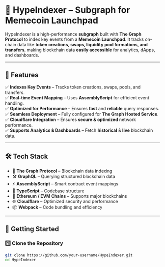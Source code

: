 # 🚀 HypeIndexer – Subgraph for Memecoin Launchpad  

HypeIndexer is a high-performance **subgraph** built with **The Graph Protocol** to index key events from a **Memecoin Launchpad**. It tracks on-chain data like **token creations, swaps, liquidity pool formations, and transfers**, making blockchain data **easily accessible** for analytics, dApps, and dashboards.  

---

## 📌 Features  

✅ **Indexes Key Events** – Tracks token creations, swaps, pools, and transfers.  
✅ **Real-time Event Mapping** – Uses **AssemblyScript** for efficient event handling.  
✅ **Optimized for Performance** – Ensures **fast** and **reliable** query responses.  
✅ **Seamless Deployment** – Fully configured for **The Graph Hosted Service**.  
✅ **Cloudflare Integration** – Ensures **secure & optimized** network performance.  
✅ **Supports Analytics & Dashboards** – Fetch **historical** & **live** blockchain data.  

---

## 🛠 Tech Stack  

- 🚀 **The Graph Protocol** – Blockchain data indexing  
- 🛠 **GraphQL** – Querying structured blockchain data  
- ⚡ **AssemblyScript** – Smart contract event mappings  
- 📌 **TypeScript** – Codebase structure  
- 🔗 **Ethereum / EVM Chains** – Supports major blockchains  
- 🌐 **Cloudflare** – Optimized security and performance  
- 📦 **Webpack** – Code bundling and efficiency  

---

## 🚀 Getting Started  

### 1️⃣ Clone the Repository  
```sh
git clone https://github.com/your-username/HypeIndexer.git
cd HypeIndexer
